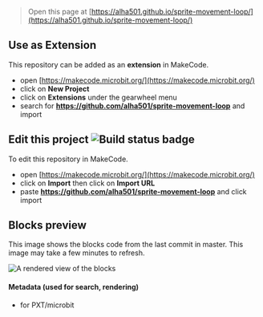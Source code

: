 
> Open this page at [https://alha501.github.io/sprite-movement-loop/](https://alha501.github.io/sprite-movement-loop/)

## Use as Extension

This repository can be added as an **extension** in MakeCode.

* open [https://makecode.microbit.org/](https://makecode.microbit.org/)
* click on **New Project**
* click on **Extensions** under the gearwheel menu
* search for **https://github.com/alha501/sprite-movement-loop** and import

## Edit this project ![Build status badge](https://github.com/alha501/sprite-movement-loop/workflows/MakeCode/badge.svg)

To edit this repository in MakeCode.

* open [https://makecode.microbit.org/](https://makecode.microbit.org/)
* click on **Import** then click on **Import URL**
* paste **https://github.com/alha501/sprite-movement-loop** and click import

## Blocks preview

This image shows the blocks code from the last commit in master.
This image may take a few minutes to refresh.

![A rendered view of the blocks](https://github.com/alha501/sprite-movement-loop/raw/master/.github/makecode/blocks.png)

#### Metadata (used for search, rendering)

* for PXT/microbit
<script src="https://makecode.com/gh-pages-embed.js"></script><script>makeCodeRender("{{ site.makecode.home_url }}", "{{ site.github.owner_name }}/{{ site.github.repository_name }}");</script>
